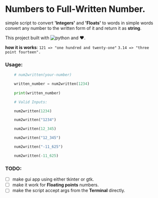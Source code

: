# Numbers to Full-Written Number.

simple script to convert **'Integers'** and **'Floats'** to words
in simple words convert any number to the written form of it and
return it as **string**.

This project built with ![python](https://img.shields.io/badge/python-3.x-green) and ❤️.

**how it is works**:
`121 => "one hundred and twenty-one"`
`3.14 => "three point fourteen".`

### Usage:
``` py
    # num2written(your-number)

    written_number = num2written(1234)
    
    print(written_number)

    # Valid Inputs:

    num2written(1234)

    num2written("1234")

    num2written(12_345)

    num2written("12_345")

    num2written("-11_625")

    num2written(-11_625)


```


### TODO:

- [ ] make gui app using either tkinter or gtk.
- [ ] make it work for **Floating points** numbers.
- [ ] make the script accept args from the **Terminal** directly.
